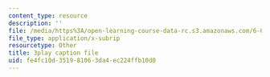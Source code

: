 ```yaml
---
content_type: resource
description: ''
file: /media/https%3A/open-learning-course-data-rc.s3.amazonaws.com/6-02-introduction-to-eecs-ii-digital-communication-systems-fall-2012/fe4fc10d351981063da4ec224ffb10d0_jQM_gpIXBFs.srt
file_type: application/x-subrip
resourcetype: Other
title: 3play caption file
uid: fe4fc10d-3519-8106-3da4-ec224ffb10d0
---
```

